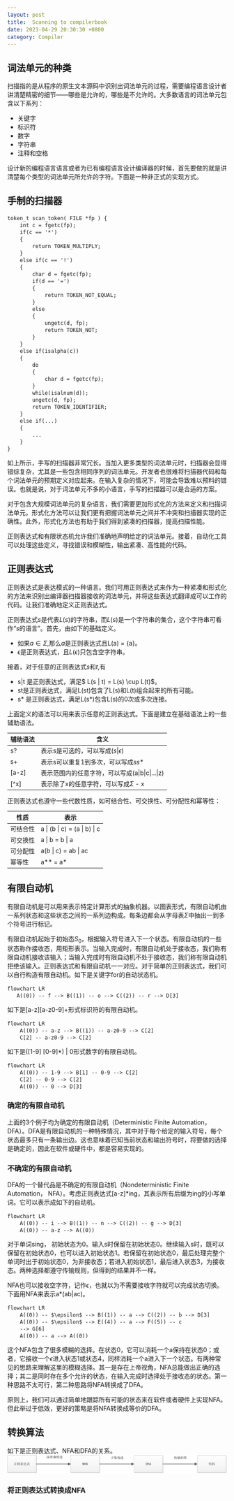 ```yaml
---
layout: post
title:  Scanning to compilerbook
date: 2023-04-29 20:30:30 +0800
category: Compiler
---
```

<head>
    <script src="https://cdn.mathjax.org/mathjax/latest/MathJax.js?config=TeX-AMS-MML_HTMLorMML" type="text/javascript"></script>
    <script type="text/x-mathjax-config">
        MathJax.Hub.Config({
            tex2jax: {
            skipTags: ['script', 'noscript', 'style', 'textarea', 'pre'],
            inlineMath: [['$','$']]
            }
        });
    </script>
</head>

<script type="module">
import mermaid from 'https://cdn.jsdelivr.net/npm/mermaid@10.0.2/+esm';
mermaid.initialize({ startOnLoad: false });
await mermaid.run({
  querySelector: '.language-mermaid',
});
</script>

## 词法单元的种类
扫描指的是从程序的原生文本源码中识别出词法单元的过程，需要编程语言设计者讲清楚精密的细节——哪些是允许的，哪些是不允许的。大多数语言的词法单元包含以下系列：
- 关键字
- 标识符
- 数字
- 字符串
- 注释和空格

设计新的编程语言语言或者为已有编程语言设计编译器的时候，首先要做的就是讲清楚每个类型的词法单元所允许的字符。下面是一种非正式的实现方式。

## 手制的扫描器
```
token_t scan_token( FILE *fp ) {
    int c = fgetc(fp);
    if(c == '*')
    {
        return TOKEN_MULTIPLY;
    }
    else if(c == '!')
    {
        char d = fgetc(fp);
        if(d == '=')
        {
            return TOKEN_NOT_EQUAL;
        }
        else
        {
            ungetc(d, fp);
            return TOKEN_NOT;
        }
    }
    else if(isalpha(c))
    {
        do
        {
            char d = fgetc(fp);
        }
        while(isalnum(d));
        ungetc(d, fp);
        return TOKEN_IDENTIFIER;
    }
    else if(...)
    {
        ...
    }
}
```

如上所示，手写的扫描器非常冗长。当加入更多类型的词法单元时，扫描器会显得错综复杂，尤其是一些包含相同序列的词法单元。开发者也很难将扫描器代码和每个词法单元的预期定义对应起来。在输入复杂的情况下，可能会导致难以预料的错误。也就是说，对于词法单元不多的小语言，手写的扫描器可以是合适的方案。

对于包含大规模词法单元的复杂语言，我们需要更加形式化的方法来定义和扫描词法单元。形式化方法可以让我们更有把握词法单元之间并不冲突和扫描器实现的正确性。此外，形式化方法也有助于我们得到紧凑的扫描器，提高扫描性能。

正则表达式和有限状态机允许我们准确地声明给定的词法单元。接着，自动化工具可以处理这些定义，寻找错误和模糊性，输出紧凑、高性能的代码。

## 正则表达式
正则表达式是表达模式的一种语言。我们可用正则表达式来作为一种紧凑和形式化的方法来识别出编译器扫描器接收的词法单元，并将这些表达式翻译成可以工作的代码。让我们准确地定义正则表达式。

正则表达式$s$是代表$L(s)$的字符串，而$L(s)$是一个字符串的集合，这个字符串可看作“$s$的语言”。首先，由如下的基础定义。
- 如果$a \in \Sigma$,那么$a$是正则表达式且L(a) = {a}。
- $\epsilon$是正则表达式，且$L(\epsilon)$只包含空字符串。

接着，对于任意的正则表达式$s$和$t$,有
- s\|t 是正则表达式，满足$ L(s \| t) = L(s) \cup L(t)$。
- st是正则表达式，满足L(st)包含了L(s)和L(t)组合起来的所有可能。
- s* 是正则表达式，满足L(s*)包含L(s)的0次或多次连接。

上面定义的语法可以用来表示任意的正则表达式。下面是建立在基础语法上的一些辅助语法。

|辅助语法|含义|
| --- | --- |
|s?|表示s是可选的，可以写成($s \| \epsilon$)|
|s+|表示s可以重复1到多次，可以写成$ss*$|
|[a-z]|表示范围内的任意字符，可以写成(a\|b\|c\|...\|z)|
|[^x]|表示除了x的任意字符，可以写成$\Sigma$ - x|

正则表达式也遵守一些代数性质，如可结合性、可交换性、可分配性和幂等性：

|性质|表示|
| --- | --- |
|可结合性|a \| (b \| c) = (a \| b) \| c|
|可交换性|a \| b = b \| a|
|可分配性|a(b \| c) = ab \| ac|
|幂等性|a** = a*|

## 有限自动机
有限自动机是可以用来表示特定计算形式的抽象机器。以图表形式，有限自动机由一系列状态和这些状态之间的一系列边构成。每条边都会从字母表$\Sigma$中抽出一到多个符号进行标记。

有限自动机起始于初始态$S_0$，根据输入符号进入下一个状态。有限自动机的一些状态称作接收态，用矩形表示。当输入完成时，有限自动机处于接收态，我们称有限自动机接收该输入；当输入完成时有限自动机不处于接收态，我们称有限自动机拒绝该输入。正则表达式和有限自动机一一对应。对于简单的正则表达式，我们可以自行构造有限自动机。如下是关键字for的自动状态机。
```mermaid
flowchart LR
   A((0)) -- f --> B((1)) -- o --> C((2)) -- r --> D[3]
```

如下是[a-z][a-z0-9]+形式标识符的有限自动机。
```mermaid
flowchart LR
    A((0)) -- a-z --> B((1)) -- a-z0-9 --> C[2]
    C[2] -- a-z0-9 --> C[2]
```

如下是([1-9] [0-9]*) | 0形式数字的有限自动机。
```mermaid
flowchart LR
    A((0)) -- 1-9 --> B[1] -- 0-9 --> C[2]
    C[2] -- 0-9 --> C[2]
    A((0)) -- 0 --> D[3]
```

### 确定的有限自动机

上面的3个例子均为确定的有限自动机（Deterministic Finite Automation， DFA）。DFA是有限自动机的一种特殊情况，其中对于每个给定的输入符号，每个状态最多只有一条输出边。这也意味着已知当前状态和输出符号时，将要做的选择是确定的，因此在软件或硬件中，都是容易实现的。

### 不确定的有限自动机

DFA的一个替代品是不确定的有限自动机（Nondeterministic Finite Automation， NFA）。考虑正则表达式[a-z]*ing，其表示所有后缀为ing的小写单词。它可以表示成如下的自动机。
```mermaid
flowchart LR
    A((0)) -- i --> B((1)) -- n --> C((2)) -- g --> D[3]
    A((0)) -- a-z --> A((0)) 
```
对于单词sing， 初始状态为0。输入s时保留在初始状态0。继续输入s时，既可以保留在初始状态0，也可以进入初始状态1。若保留在初始状态0，最后处理完整个单词时出于初始状态0，为非接收态；若进入初始状态1，最后进入状态3，为接收态。两种选择都遵守传输规则，但得到的结果并不一样。

NFA也可以接收空字符，记作$\epsilon$，也就以为不需要接收字符就可以完成状态切换。下面用NFA来表示a*(ab\|ac)。

```mermaid
flowchart LR
    A((0)) -- $\epsilon$ --> B((1)) -- a --> C((2)) -- b --> D[3]
    A((0)) -- $\epsilon$ --> E((4)) -- a --> F((5)) -- c
    --> G[6]
    A((0)) -- a --> A((0))
```

这个NFA包含了很多模糊的选择。在状态0，它可以消耗一个a保持在状态0；或者，它接收一个$\epsilon$进入状态1或状态4，同样消耗一个a进入下一个状态。有两种常见的思路来理解这里的模糊选择。其一是存在上帝视角，NFA总能做出正确的选择；其二是同时存在多个允许的状态，在输入完成时选择处于接收态的状态。第一种思路不太可行，第二种思路将NFA转换成了DFA。

原则上，我们可以通过简单地跟踪所有可能的状态来在软件或者硬件上实现NFA。但此举过于低效，更好的策略是将NFA转换成等价的DFA。

## 转换算法

如下是正则表达式、NFA和DFA的关系。
![正则表达式、NFA和DFA的关系](/public/images/re_nfa_dfa.png)

### 将正则表达式转换成NFA





